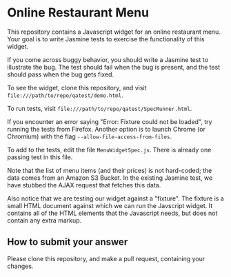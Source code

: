 Online Restaurant Menu
=====================

This repository contains a Javascript widget for an online restaurant menu.  Your goal is to write Jasmine tests to exercise the functionality of this widget.

If you come across buggy behavior, you should write a Jasmine test to illustrate the bug.  The test should fail when the bug is present, and the test should pass when the bug gets fixed.

To see the widget, clone this repository, and visit `file:///path/to/repo/qatest/demo.html`.  

To run tests, visit `file:///path/to/repo/qatest/SpecRunner.html`.  

If you encounter an error saying "Error: Fixture could not be loaded", try running the tests from Firefox.  Another option is to launch Chrome (or Chromium) with the flag `--allow-file-access-from-files`.

To add to the tests, edit the file `MenuWidgetSpec.js`.  There is already one passing test in this file.

Note that the list of menu items (and their prices) is not hard-coded; the data comes from an Amazon S3 Bucket.  In the existing Jasmine test, we have stubbed the AJAX request that fetches this data.

Also notice that we are testing our widget against a "fixture".  The fixture is a small HTML document against which we can run the Javscript widget.  It contains all of the HTML elements that the Javascript needs, but does not contain any extra markup.

How to submit your answer
---------------------------
Please clone this repository, and make a pull request, containing your changes.
